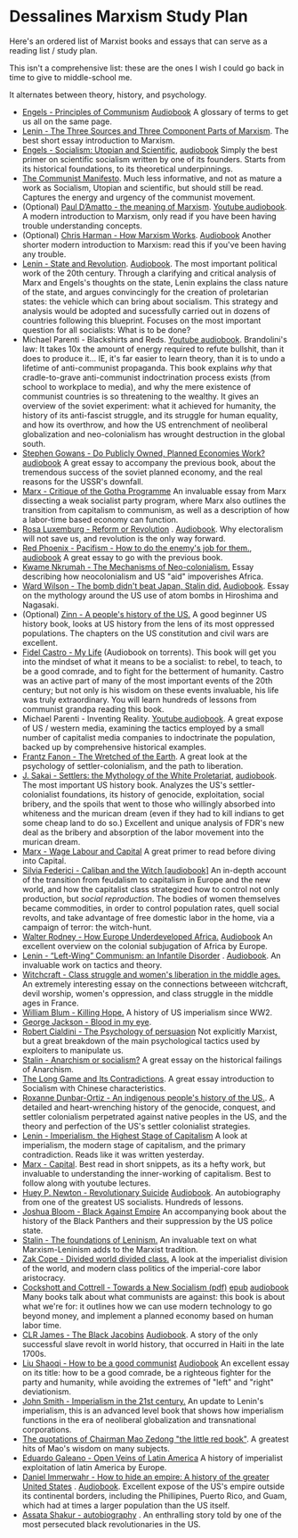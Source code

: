 # Dessalines Marxism Study Plan

Here's an ordered list of Marxist books and essays that can serve as a reading list / study plan.

This isn't a comprehensive list: these are the ones I wish I could go back in time to give to middle-school me.

It alternates between theory, history, and psychology.

- [Engels - Principles of Communism](https://www.marxists.org/archive/marx/works/1847/11/prin-com.htm) [Audiobook](https://www.youtube.com/watch?v=IS4cpvvLeYo&t=14s) A glossary of terms to get us all on the same page.
- [Lenin - The Three Sources and Three Component Parts of Marxism](https://www.marxists.org/archive/lenin/works/1913/mar/x01.htm). The best short essay introduction to Marxism.
- [Engels - Socialism: Utopian and Scientific](http://www.marxists.org/archive/marx/works/1880/soc-utop/index.htm), [audiobook](https://www.youtube.com/watch?v=IS4cpvvLeYo&list=PL0-IkmzWbjobt3oC7Mhq9kHWVbBKRtyg8) Simply the best primer on scientific socialism written by one of its founders. Starts from its historical foundations, to its theoretical underpinnings.
- [The Communist Manifesto](https://en.wikipedia.org/wiki/The_Communist_Manifesto). Much less informative, and not as mature a work as Socialism, Utopian and scientific, but should still be read. Captures the energy and urgency of the communist movement.
- (Optional) [Paul D’Amatto - the meaning of Marxism](magnet:?xt=urn:btih:24c9a942f97f99c1816a344292b7baff5f289986&dn=The+Meaning+of+Marxism+-+Paul+D%27Amato.epub). [Youtube audiobook](https://www.youtube.com/watch?v=mX9h_ApIRc0&list=PL0-IkmzWbjoaJXdItsv-JPqE7gBW2M80o). A modern introduction to Marxism, only read if you have been having trouble understanding concepts.
- (Optional) [Chris Harman - How Marxism Works](https://www.marxists.org/archive/harman/1979/marxism/index.html). [Audiobook](https://www.youtube.com/playlist?list=PL0-IkmzWbjob9lPqBGAyQAX6lhxm5fE_d) Another shorter modern introduction to Marxism: read this if you've been having any trouble.
- [Lenin - State and Revolution](https://www.marxists.org/archive/lenin/works/1917/staterev/). [Audiobook](https://www.youtube.com/watch?v=7GrP0EVJkVE&list=PL0-IkmzWbjoatUez9-2vaAvB78afoKNRC). The most important political work of the 20th century. Through a clarifying and critical analysis of Marx and Engels's thoughts on the state, Lenin explains the class nature of the state, and argues convincingly for the creation of proletarian states: the vehicle which can bring about socialism. This strategy and analysis would be adopted and sucessfully carried out in dozens of countries following this blueprint. Focuses on the most important question for all socialists: What is to be done?
- Michael Parenti - Blackshirts and Reds. [Youtube audiobook](https://www.youtube.com/playlist?list=PL0-IkmzWbjoak57jcXDh1rY4n7Ic-EVsE). Brandolini's law: It takes 10x the amount of energy required to refute bullshit, than it does to produce it... IE, it's far easier to learn theory, than it is to undo a lifetime of anti-communist propaganda. This book explains _why_ that cradle-to-grave anti-communist indoctrination process exists (from school to workplace to media), and why the mere existence of communist countries is so threatening to the wealthy. It gives an overview of the soviet experiment: what it achieved for humanity, the history of its anti-fascist struggle, and its struggle for human equality, and how its overthrow, and how the US entrenchment of neoliberal globalization and neo-colonialism has wrought destruction in the global south.
- [Stephen Gowans - Do Publicly Owned, Planned Economies Work?](http://gowans.wordpress.com/2012/12/21/do-publicly-owned-planned-economies-work) [audiobook](https://www.youtube.com/watch?v=mYf3gZZFa0k&list=PL0-IkmzWbjobDdDbSC_YgZfV94BQiRIB8) A great essay to accompany the previous book, about the tremendous success of the soviet planned economy, and the real reasons for the USSR's downfall.
- [Marx - Critique of the Gotha Programme](https://www.marxists.org/archive/marx/works/download/Marx_Critque_of_the_Gotha_Programme.pdf) An invaluable essay from Marx dissecting a weak socialist party program, where Marx also outlines the transition from capitalism to communism, as well as a description of how a labor-time based economy can function.
- [Rosa Luxemburg - Reform or Revolution](http://www.marxists.org/archive/luxemburg/1900/reform-revolution/index.htm) . [Audiobook](https://www.youtube.com/watch?v=YhzmaUofLS8&list=PL0-IkmzWbjoYqO_Yec4sWzPeeFXMOkPWs). Why electoralism will not save us, and revolution is the only way forward.
- [Red Phoenix - Pacifism - How to do the enemy's job for them.](https://theredphoenixapl.org/2011/08/11/pacifism-how-to-do-the-enemys-job-for-them/), [audiobook](https://www.youtube.com/watch?v=GxrO7p-6w_k&list=PL0-IkmzWbjoZ5IIhnzFBOImzySh827FyK) A great essay to go with the previous book.
- [Kwame Nkrumah - The Mechanisms of Neo-colonialism.](https://www.marxists.org/subject/africa/nkrumah/neo-colonialism/ch01.htm) Essay describing how neocolonialism and US "aid" impoverishes Africa.
- [Ward Wilson - The bomb didn't beat Japan, Stalin did.](http://foreignpolicy.com/2013/05/30/the-bomb-didnt-beat-japan-stalin-did/) [Audiobook](https://www.youtube.com/playlist?list=PL0-IkmzWbjoaLP3G2HGj-O5JTepm0Kjt-). Essay on the mythology around the US use of atom bombs in Hiroshima and Nagasaki.
- (Optional) [Zinn - A people's history of the US.](https://www.amazon.com/Peoples-History-United-States/dp/0060838655) A good beginner US history book, looks at US history from the lens of its most oppressed populations. The chapters on the US constitution and civil wars are excellent.
- [Fidel Castro - My Life](<https://en.wikipedia.org/wiki/My_Life_(Fidel_Castro_autobiography)>) (Audiobook on torrents). This book will get you into the mindset of what it means to be a socialist: to rebel, to teach, to be a good comrade, and to fight for the betterment of humanity. Castro was an active part of many of the most important events of the 20th century; but not only is his wisdom on these events invaluable, his life was truly extraordinary. You will learn hundreds of lessons from communist grandpa reading this book.
- Michael Parenti - Inventing Reality. [Youtube audiobook](https://youtube.com/playlist?list=PL0-IkmzWbjob0rkb9-tZlCvHAKse_HtF6). A great expose of US / western media, examining the tactics employed by a small number of capitalist media companies to indoctrinate the population, backed up by comprehensive historical examples.
- [Frantz Fanon - The Wretched of the Earth](https://groveatlantic.com/book/the-wretched-of-the-earth/). A great look at the psychology of settler-colonialism, and the path to liberation.
- [J. Sakai - Settlers: the Mythology of the White Proletariat](http://readsettlers.org/text-index.html), [audiobook](https://youtube.com/playlist?list=PL0-IkmzWbjoZEICtu8cocz_3oRFS6L7wN). The most important US history book. Analyzes the US's settler-colonialist foundations, its history of genocide, exploitation, social bribery, and the spoils that went to those who willingly absorbed into whiteness and the murican dream (even if they had to kill indians to get some cheap land to do so.) Excellent and unique analysis of FDR's new deal as the bribery and absorption of the labor movement into the murican dream.
- [Marx - Wage Labour and Capital](https://www.marxists.org/archive/marx/works/1847/wage-labour/) A great primer to read before diving into Capital.
- [Silvia Federici - Caliban and the Witch [audiobook]](magnet:?xt=urn:btih:5235321931784e4cfb9efef3138b605164026ed9&dn=Silvia%20Federici%20-%20Caliban%20and%20the%20Witch%20%5baudiobook%5d%20by%20dessalines) An in-depth account of the transition from feudalism to capitalism in Europe and the new world, and how the capitalist class strategized how to control not only production, but _social reproduction_. The bodies of women themselves became commodities, in order to control population rates, quell social revolts, and take advantage of free domestic labor in the home, via a campaign of terror: the witch-hunt.
- [Walter Rodney - How Europe Underdeveloped Africa.](https://www.amazon.com/Europe-Underdeveloped-Africa-Walter-Rodney/dp/0882580965) [Audiobook](https://1337x.to/torrent/4632155/Walter-Rodney-How-Europe-Underdeveloped-Africa-audiobook-audible/) An excellent overview on the colonial subjugation of Africa by Europe.
- [Lenin - “Left-Wing” Communism: an Infantile Disorder](https://www.marxists.org/archive/lenin/works/1920/lwc/) . [Audiobook](https://www.youtube.com/watch?v=6wtRQaoSlxs&list=PL0-IkmzWbjob1T8DTNDG7EQaN18eSJ97m). An invaluable work on tactics and theory.
- [Witchcraft - Class struggle and women's liberation in the middle ages.](https://www.cvltnation.com/rebellion-of-the-damned-witchcraft-as-social-revolt-in-early-modern-france/) An extremely interesting essay on the connections betweeen witchcraft, devil worship, women's oppression, and class struggle in the middle ages in France.
- [William Blum - Killing Hope.](https://www.amazon.com/Killing-Hope-C-I-Interventions-II-Updated/dp/1567512526) A history of US imperialism since WW2.
- [George Jackson - Blood in my eye](https://www.goodreads.com/book/show/489637.Blood_in_My_Eye).
- [Robert Cialdini - The Psychology of persuasion](magnet:?xt=urn:btih:bad0ad6cca5c00ba8d1f8e8c4e5962f6d611f381&dn=Influence_%20The%20Psychology%20of%20Persuasion%20by%20Robert%20Cialdini) Not explicitly Marxist, but a great breakdown of the main psychological tactics used by exploiters to manipulate us.
- [Stalin - Anarchism or socialism?](http://marx2mao.com/Stalin/AS07.html) A great essay on the historical failings of Anarchism.
- [The Long Game and Its Contradictions](https://medium.com/@leohezhao/the-long-game-and-its-contradictions-8ff92823cf68?postPublishedType=repub&fbclid=IwAR1jAfUSH39nEKCkTAD7GK8ayR9YVekX6Ht6hWU7x7iKPVUK_fLdA5OlPV4). A great essay introduction to Socialism with Chinese characteristics.
- [Roxanne Dunbar-Ortiz - An indigenous people's history of the US.](https://en.wikipedia.org/wiki/An_Indigenous_Peoples%27_History_of_the_United_States). A detailed and heart-wrenching history of the genocide, conquest, and settler colonialism perpetrated against native peoples in the US, and the theory and perfection of the US's settler colonialist strategies.
- [Lenin - Imperialism, the Highest Stage of Capitalism](https://www.marxists.org/archive/lenin/works/1916/imp-hsc/) A look at imperialism, the modern stage of capitalism, and the primary contradiction. Reads like it was written yesterday.
- [Marx - Capital](https://www.marxists.org/archive/marx/works/1867-c1/index.htm). Best read in short snippets, as its a hefty work, but invaluable to understanding the inner-working of capitalism. Best to follow along with youtube lectures.
- [Huey P. Newton - Revolutionary Suicide](https://www.amazon.com/Revolutionary-Suicide-Penguin-Classics-Deluxe/dp/0143105329) [Audiobook](https://www.youtube.com/playlist?list=PL0-IkmzWbjoY5hw0QrK3SLRMHBE2aIpXf). An autobiography from one of the greatest US socialists. Hundreds of lessons.
- [Joshua Bloom - Black Against Empire](https://www.amazon.com/Black-against-Empire-Politics-Foundation/dp/0520293282/ref=sr_1_1?ie=UTF8&qid=1485894343&sr=8-1&keywords=black+against+empire) An accompanying book about the history of the Black Panthers and their suppression by the US police state.
- [Stalin - The foundations of Leninism.](https://www.marxists.org/reference/archive/stalin/works/1924/foundations-leninism/index.htm) An invaluable text on what Marxism-Leninism adds to the Marxist tradition.
- [Zak Cope - Divided world divided class.](https://www.amazon.com/Divided-World-Class-Stratification-Capitalism-ebook/dp/B00SE3V9GY) A look at the imperialist division of the world, and modern class politics of the imperial-core labor aristocracy.
- [Cockshott and Cottrell - Towards a New Socialism (pdf)](http://ricardo.ecn.wfu.edu/%7Ecottrell/socialism_book/new_socialism.pdf) [epub](http://ricardo.ecn.wfu.edu/~cottrell/socialism_book/TNS.epub) [audiobook](https://www.youtube.com/watch?v=yjHCPWs5sl4&list=PL0-IkmzWbjoZNiItBbuVvKQBdE80tsyhx) Many books talk about what communists are against: this book is about what we're for: it outlines how we can use modern technology to go beyond money, and implement a planned economy based on human labor time.
- [CLR James - The Black Jacobins](http://www.ouleft.org/wp-content/uploads/CLR_James_The_Black_Jacobins.pdf) [Audiobook](magnet:?xt=urn:btih:d205972f1200de9670514679710cd3da3a3c2774&dn=The%20Black%20Jacobins%20Toussaint%20L%27Ouverture%20and%20the%20San%20Domingo%20Revolution%20-%20C.L.R.%20James). A story of the only successful slave revolt in world history, that occurred in Haiti in the late 1700s.
- [Liu Shaoqi - How to be a good communist](https://www.marxists.org/reference/archive/liu-shaoqi/1939/how-to-be/ch01.htm) [Audiobook](magnet:?xt=urn:btih:769761479ac1c16073df01b276ed4b2909f2649d&dn=Liu%20Shaoqi%20-%20How%20to%20Be%20a%20Good%20Communist%20[audiobook]%20by%20dessalines) An excellent essay on its title: how to be a good comrade, be a righteous fighter for the party and humanity, while avoiding the extremes of "left" and "right" deviationism.
- [John Smith - Imperialism in the 21st century.](https://www.amazon.com/Imperialism-Twenty-First-Century-Globalization-Super-Exploitation/dp/1583675779) An update to Lenin's imperialism, this is an advanced level book that shows how imperialism functions in the era of neoliberal globalization and transnational corporations.
- [The quotations of Chairman Mao Zedong "the little red book"](https://en.wikipedia.org/wiki/Quotations_from_Chairman_Mao_Tse-tung). A greatest hits of Mao's wisdom on many subjects.
- [Eduardo Galeano - Open Veins of Latin America](https://www.amazon.com/Open-Veins-Latin-America-Centuries/dp/0853459916/ref=sr_1_1?ie=UTF8&qid=1485894404&sr=8-1&keywords=open+veins+of+latin+america) A history of imperialist exploitation of latin America by Europe.
- [Daniel Immerwahr - How to hide an empire: A history of the greater United States](https://us.macmillan.com/books/9780374172145) . [Audiobook](magnet:?xt=urn:btih:f9a1c6d9302b2a0de71ebe40eedf74ec0c3dbfff&dn=How%20to%20Hide%20an%20Empire%20by%20Daniel%20Immerwahr). Excellent expose of the US's empire outside its continental borders, including the Phillipines, Puerto Rico, and Guam, which had at times a larger population than the US itself.
- [Assata Shakur - autobiography](magnet:?xt=urn:btih:025372fdb0eca162348dc9d9185f7cd8820945bb&xt=urn:btmh:12200a14d2408e951b8f15a7219478e23899cd10bb1d89c50fe0c89c36d9180fead3&dn=Assata%20Shakur%20-%20Assata%20%5baudible%5d) . An enthralling story told by one of the most persecuted black revolutionaries in the US.
